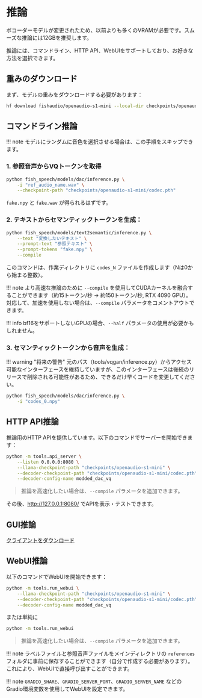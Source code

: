 # 推論

ボコーダーモデルが変更されたため、以前よりも多くのVRAMが必要です。スムーズな推論には12GBを推奨します。

推論には、コマンドライン、HTTP API、WebUIをサポートしており、お好きな方法を選択できます。

## 重みのダウンロード

まず、モデルの重みをダウンロードする必要があります：

```bash
hf download fishaudio/openaudio-s1-mini --local-dir checkpoints/openaudio-s1-mini
```

## コマンドライン推論

!!! note
    モデルにランダムに音色を選択させる場合は、この手順をスキップできます。

### 1. 参照音声からVQトークンを取得

```bash
python fish_speech/models/dac/inference.py \
    -i "ref_audio_name.wav" \
    --checkpoint-path "checkpoints/openaudio-s1-mini/codec.pth"
```

`fake.npy` と `fake.wav` が得られるはずです。

### 2. テキストからセマンティックトークンを生成：

```bash
python fish_speech/models/text2semantic/inference.py \
    --text "変換したいテキスト" \
    --prompt-text "参照テキスト" \
    --prompt-tokens "fake.npy" \
    --compile
```

このコマンドは、作業ディレクトリに `codes_N` ファイルを作成します（Nは0から始まる整数）。

!!! note
    より高速な推論のために `--compile` を使用してCUDAカーネルを融合することができます（約15トークン/秒 -> 約150トークン/秒, RTX 4090 GPU）。
    対応して、加速を使用しない場合は、`--compile` パラメータをコメントアウトできます。

!!! info
    bf16をサポートしないGPUの場合、`--half` パラメータの使用が必要かもしれません。

### 3. セマンティックトークンから音声を生成：

!!! warning "将来の警告"
    元のパス（tools/vqgan/inference.py）からアクセス可能なインターフェースを維持していますが、このインターフェースは後続のリリースで削除される可能性があるため、できるだけ早くコードを変更してください。

```bash
python fish_speech/models/dac/inference.py \
    -i "codes_0.npy"
```

## HTTP API推論

推論用のHTTP APIを提供しています。以下のコマンドでサーバーを開始できます：

```bash
python -m tools.api_server \
    --listen 0.0.0.0:8080 \
    --llama-checkpoint-path "checkpoints/openaudio-s1-mini" \
    --decoder-checkpoint-path "checkpoints/openaudio-s1-mini/codec.pth" \
    --decoder-config-name modded_dac_vq
```

> 推論を高速化したい場合は、`--compile` パラメータを追加できます。

その後、http://127.0.0.1:8080/ でAPIを表示・テストできます。

## GUI推論 
[クライアントをダウンロード](https://github.com/AnyaCoder/fish-speech-gui/releases)

## WebUI推論

以下のコマンドでWebUIを開始できます：

```bash
python -m tools.run_webui \
    --llama-checkpoint-path "checkpoints/openaudio-s1-mini" \
    --decoder-checkpoint-path "checkpoints/openaudio-s1-mini/codec.pth" \
    --decoder-config-name modded_dac_vq
```

または単純に

```bash
python -m tools.run_webui
```
> 推論を高速化したい場合は、`--compile` パラメータを追加できます。

!!! note
    ラベルファイルと参照音声ファイルをメインディレクトリの `references` フォルダに事前に保存することができます（自分で作成する必要があります）。これにより、WebUIで直接呼び出すことができます。

!!! note
    `GRADIO_SHARE`、`GRADIO_SERVER_PORT`、`GRADIO_SERVER_NAME` などのGradio環境変数を使用してWebUIを設定できます。
